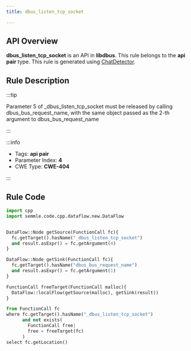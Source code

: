 ```yaml
---
title: dbus_listen_tcp_socket

---
```



## API Overview
**dbus_listen_tcp_socket** is an API in **libdbus**. This rule belongs to the **api pair** type. This rule is generated using [ChatDetector](../../tools/ChatDetector).
## Rule Description

:::tip

Parameter 5 of _dbus_listen_tcp_socket must be released by calling dbus_bus_request_name, with the same object passed as the 2-th argument to dbus_bus_request_name

:::

:::info

- Tags: **api pair**
- Parameter Index: **4**
- CWE Type: **CWE-404**

:::

## Rule Code
```python
import cpp
import semmle.code.cpp.dataflow.new.DataFlow


DataFlow::Node getSource(FunctionCall fc){
  fc.getTarget().hasName("_dbus_listen_tcp_socket")
  and result.asExpr() = fc.getArgument(4)
}

DataFlow::Node getSink(FunctionCall fc){
  fc.getTarget().hasName("dbus_bus_request_name")
  and result.asExpr() = fc.getArgument(1)
}

FunctionCall freeTarget(FunctionCall malloc){
  DataFlow::localFlow(getSource(malloc), getSink(result))
}

from FunctionCall fc
where fc.getTarget().hasName("_dbus_listen_tcp_socket")
      and not exists(
        FunctionCall free| 
        free = freeTarget(fc)
      )
select fc.getLocation()
```